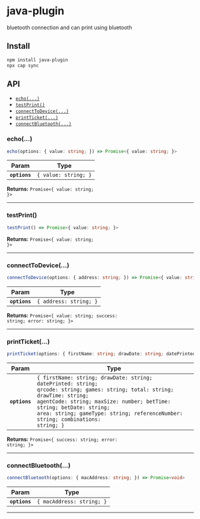 # java-plugin

bluetooth connection and can print using bluetooth

## Install

```bash
npm install java-plugin
npx cap sync
```

## API

<docgen-index>

* [`echo(...)`](#echo)
* [`testPrint()`](#testprint)
* [`connectToDevice(...)`](#connecttodevice)
* [`printTicket(...)`](#printticket)
* [`connectBluetooth(...)`](#connectbluetooth)

</docgen-index>

<docgen-api>
<!--Update the source file JSDoc comments and rerun docgen to update the docs below-->

### echo(...)

```typescript
echo(options: { value: string; }) => Promise<{ value: string; }>
```

| Param         | Type                            |
| ------------- | ------------------------------- |
| **`options`** | <code>{ value: string; }</code> |

**Returns:** <code>Promise&lt;{ value: string; }&gt;</code>

--------------------


### testPrint()

```typescript
testPrint() => Promise<{ value: string; }>
```

**Returns:** <code>Promise&lt;{ value: string; }&gt;</code>

--------------------


### connectToDevice(...)

```typescript
connectToDevice(options: { address: string; }) => Promise<{ value: string; success: string; error: string; }>
```

| Param         | Type                              |
| ------------- | --------------------------------- |
| **`options`** | <code>{ address: string; }</code> |

**Returns:** <code>Promise&lt;{ value: string; success: string; error: string; }&gt;</code>

--------------------


### printTicket(...)

```typescript
printTicket(options: { firstName: string; drawDate: string; datePrinted: string; qrcode: string; games: string; total: string; drawTime: string; agentCode: string; maxSize: number; betTime: string; betDate: string; area: string; gameType: string; referenceNumber: string; combinations: string; }) => Promise<{ success: string; error: string; }>
```

| Param         | Type                                                                                                                                                                                                                                                                                            |
| ------------- | ----------------------------------------------------------------------------------------------------------------------------------------------------------------------------------------------------------------------------------------------------------------------------------------------- |
| **`options`** | <code>{ firstName: string; drawDate: string; datePrinted: string; qrcode: string; games: string; total: string; drawTime: string; agentCode: string; maxSize: number; betTime: string; betDate: string; area: string; gameType: string; referenceNumber: string; combinations: string; }</code> |

**Returns:** <code>Promise&lt;{ success: string; error: string; }&gt;</code>

--------------------


### connectBluetooth(...)

```typescript
connectBluetooth(options: { macAddress: string; }) => Promise<void>
```

| Param         | Type                                 |
| ------------- | ------------------------------------ |
| **`options`** | <code>{ macAddress: string; }</code> |

--------------------

</docgen-api>
